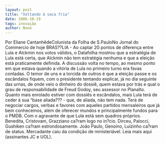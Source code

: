 ```yaml
---
layout: post
title: "Voltando à vaca fria"
date: 2006-10-19
tags: inovação
author: None
---
```

Por Eliane CantanhêdeColunista da Folha de S.PauloNo Jornal do Commercio de hoje
BRAS??LIA - Ao captar 20 pontos de diferença entre Lula e Alckmin nos votos válidos, o Datafolha mostrou que a estratégia de Lula está certa, que Alckmin não tem estratégia nenhuma e que a eleição está praticamente definida.
A discussão volta no tempo, ao mesmo ponto em que estava quando a vitória de Lula no primeiro turno era favas contadas. O temor de uns e a torcida de outros é que a eleição passe e os escândalos fiquem, com o presidente tentando explicar, já no dia seguinte das urnas, de onde veio o dinheiro do dossiê, quem estava por trás e qual o grau de responsabilidade de Freud Godoy, seu assessor no Planalto. 
Quanto mais enrolado estiver com dossiês e escândalos, mais Lula terá de ceder à sua “base aliada??? - que, de aliada, não tem nada. Terá de negociar cargos, verbas e favores com aqueles partidos mensaleiros que já bem conhecemos, além de oferecer mundos e principalmente fundos para o PMDB. 
Com o agravante de que Lula está sem quadros próprios. Benedita, Cristovam, Grazziano ca?ram logo no in?cio. Dirceu, Palocci, Gushiken ca?ram estrondosamente. João Paulo, Genoino, Luizinho ca?ram de status. Mercadante caiu da condição de ministeriável. 
Leia mais aqui (assinantes JC e UOL). 